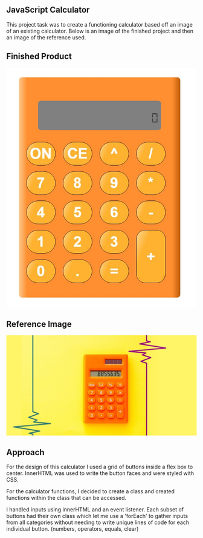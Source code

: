 ## JavaScript Calculator

This project task was to create a functioning calculator based off an image of an existing calculator. Below is an image of the finished project and then an image of the reference used.

## Finished Product

![Finished Project](CompletedCalc.jpg)

## Reference Image

![Calculator Reference](CalcRef.jpg)

## Approach

For the design of this calculator I used a grid of buttons inside a flex box to center. InnerHTML was used to write the button faces and were styled with CSS.

For the calculator functions, I decided to create a class and created functions within the class that can be accessed.

I handled inputs using innerHTML and an event listener. Each subset of buttons had their own class which let me use a 'forEach' to gather inputs from all categories without needing to write unique lines of code for each individual button. (numbers, operators, equals, clear)
